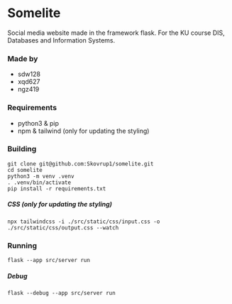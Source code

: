 # Somelite
Social media website made in the framework flask.
For the KU course DIS, Databases and Information Systems.

### Made by
- sdw128
- xqd627
- ngz419

### Requirements
- python3 & pip
- npm & tailwind (only for updating the styling)

### Building
```
git clone git@github.com:Skovrup1/somelite.git
cd somelite
python3 -m venv .venv
. .venv/bin/activate
pip install -r requirements.txt
```
##### CSS (only for updating the styling)
```
npx tailwindcss -i ./src/static/css/input.css -o ./src/static/css/output.css --watch
```
### Running
```
flask --app src/server run
```
##### Debug
```
flask --debug --app src/server run
```
